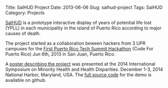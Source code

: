Title: SalHUD Project
Date: 2013-06-06
Slug: salhud-project
Tags: SalHUD
Category: Projects

[SalHUD](http://www.hpcf.upr.edu/~humberto/salHUD/) is a prototype
interactive display of years of potential life lost (YPLL) in each
municipality in the island of Puerto Rico according to major causes of
death.

The project started as a collaboration beween hackers from 3 UPR
campuses for the
[First Puerto Rico Tech Summit Hackathon](https://www.hackerleague.org/hackathons/puerto-rico-tech-summit-hackathon)
(Code For Puerto Rico) Jun 6th, 2013 in San Juan, Puerto Rico.

A
[poster describing the project](http://dx.doi.org/10.6084/m9.figshare.1248894)
was presented at the 2014 International Symposium on Minority Health
and Health Disparities. December 1-3, 2014 National Harbor, Maryland,
USA. The [full source code](https://github.com/humberto-ortiz/salHUD)
for the demo is available on github.
